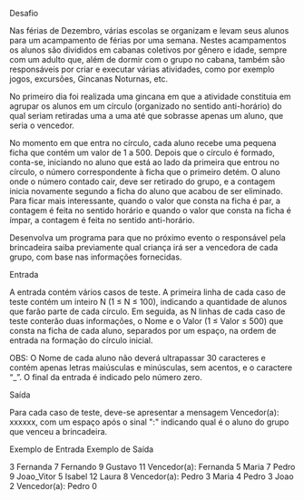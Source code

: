 Desafio

Nas férias de Dezembro, várias escolas se organizam e levam seus alunos para um acampamento de férias por uma semana. Nestes acampamentos os alunos são divididos em cabanas coletivos por gênero e idade, sempre com um adulto que, além de dormir com o grupo no cabana, também são responsáveis por criar e executar várias atividades, como por exemplo jogos, excursões, Gincanas Noturnas, etc.

No primeiro dia foi realizada uma gincana em que a atividade constituia em agrupar os alunos em um círculo (organizado no sentido anti-horário) do qual seriam retiradas uma a uma até que sobrasse apenas um aluno, que seria o vencedor.

No momento em que entra no círculo, cada aluno recebe uma pequena ficha que contém um valor de 1 a 500. Depois que o círculo é formado, conta-se, iniciando no aluno que está ao lado da primeira que entrou no círculo, o número correspondente à ficha que o primeiro detém. O aluno onde o número contado cair, deve ser retirado do grupo, e a contagem inicia novamente segundo a ficha do aluno que acabou de ser eliminado. Para ficar mais interessante, quando o valor que consta na ficha é par, a contagem é feita no sentido horário e quando o valor que consta na ficha é ímpar, a contagem é feita no sentido anti-horário.

Desenvolva um programa para que no próximo evento o responsável pela brincadeira saiba previamente qual criança irá ser a vencedora de cada grupo, com base nas informações fornecidas.

Entrada

A entrada contém vários casos de teste. A primeira linha de cada caso de teste contém um inteiro N (1 ≤ N ≤ 100), indicando a quantidade de alunos que farão parte de cada círculo. Em seguida, as N linhas de cada caso de teste conterão duas informações, o Nome e o Valor (1 ≤ Valor ≤ 500) que consta na ficha de cada aluno, separados por um espaço, na ordem de entrada na formação do círculo inicial.

OBS: O Nome de cada aluno não deverá ultrapassar 30 caracteres e contém apenas letras maiúsculas e minúsculas, sem acentos, e o caractere “_”. O final da entrada é indicado pelo número zero.

Saída

Para cada caso de teste, deve-se apresentar a mensagem Vencedor(a): xxxxxx, com um espaço após o sinal ":" indicando qual é o aluno do grupo que venceu a brincadeira.
 
Exemplo de Entrada 	Exemplo de Saída

3
Fernanda 7
Fernando 9
Gustavo 11          Vencedor(a): Fernanda
5
Maria 7
Pedro 9
Joao_Vitor 5
Isabel 12
Laura 8             Vencedor(a): Pedro
3
Maria 4
Pedro 3
Joao 2              Vencedor(a): Pedro
0
